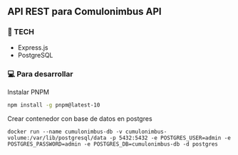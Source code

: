 ## API REST para Comulonimbus API

### 🔨 TECH

- Express.js
- PostgreSQL

### 💻 Para desarrollar

Instalar PNPM

```bash
npm install -g pnpm@latest-10
```

Crear contenedor con base de datos en postgres

```
docker run --name cumulonimbus-db -v cumulonimbus-volume:/var/lib/postgresql/data -p 5432:5432 -e POSTGRES_USER=admin -e POSTGRES_PASSWORD=admin -e POSTGRES_DB=cumulonimbus-db -d postgres
```
